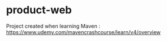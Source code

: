 # product-web
Project created when learning Maven : https://www.udemy.com/mavencrashcourse/learn/v4/overview
